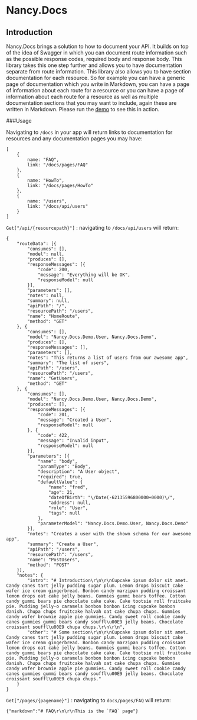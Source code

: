 # Nancy.Docs

## Introduction

Nancy.Docs brings a solution to how to document your API. It builds on top of the idea of Swagger in which you can document route information such as the possible response codes, required body and response body.  This library takes this one step further and allows you to have documentation separate from route information.  This library also allows you to have section documentation for each resource.  So for example you can have a generic page of documentation which you write in Markdown, you can have a page of information about each route for a resource or you can have a page of information about each route for a resource as well as multiple documentation sections that you may want to include, again these are written in Markdown.  Please run the [demo](https://github.com/jchannon/Nancy.Docs/tree/master/Nancy.Docs.Demo) to see this in action.

###Usage

Navigating to `/docs` in your app will return links to documentation for resources and any documentation pages you may have:

```
[
	{
		name: "FAQ",
		link: "/docs/pages/FAQ"
	}, 
	{
		name: "HowTo",
		link: "/docs/pages/HowTo"
	}, 
	{
		name: "/users",
		link: "/docs/api/users"
	}
]
```

`Get["/api/{resourcepath}"]` : navigating to `/docs/api/users` will return:

```
{
	"routeData": [{
		"consumes": [],
		"model": null,
		"produces": [],
		"responseMessages": [{
			"code": 200,
			"message": "Everything will be OK",
			"responseModel": null
		}],
		"parameters": [],
		"notes": null,
		"summary": null,
		"apiPath": "/",
		"resourcePath": "/users",
		"name": "HomeRoute",
		"method": "GET"
	}, {
		"consumes": [],
		"model": "Nancy.Docs.Demo.User, Nancy.Docs.Demo",
		"produces": [],
		"responseMessages": [],
		"parameters": [],
		"notes": "This returns a list of users from our awesome app",
		"summary": "The list of users",
		"apiPath": "/users",
		"resourcePath": "/users",
		"name": "GetUsers",
		"method": "GET"
	}, {
		"consumes": [],
		"model": "Nancy.Docs.Demo.User, Nancy.Docs.Demo",
		"produces": [],
		"responseMessages": [{
			"code": 201,
			"message": "Created a User",
			"responseModel": null
		}, {
			"code": 422,
			"message": "Invalid input",
			"responseModel": null
		}],
		"parameters": [{
			"name": "body",
			"paramType": "Body",
			"description": "A User object",
			"required": true,
			"defaultValue": {
				"name": "fred",
				"age": 21,
				"dateOfBirth": "\/Date(-62135596800000+0000)\/",
				"address": null,
				"role": "User",
				"tags": null
			},
			"parameterModel": "Nancy.Docs.Demo.User, Nancy.Docs.Demo"
		}],
		"notes": "Creates a user with the shown schema for our awesome app",
		"summary": "Create a User",
		"apiPath": "/users",
		"resourcePath": "/users",
		"name": "PostUsers",
		"method": "POST"
	}],
	"notes": {
		"intro": "# Introduction\r\n\r\nCupcake ipsum dolor sit amet. Candy canes tart jelly pudding sugar plum. Lemon drops biscuit cake wafer ice cream gingerbread. Bonbon candy marzipan pudding croissant lemon drops oat cake jelly beans. Gummies gummi bears toffee. Cotton candy gummi bears pie chocolate cake cake. Cake tootsie roll fruitcake pie. Pudding jelly-o caramels bonbon bonbon icing cupcake bonbon danish. Chupa chups fruitcake halvah oat cake chupa chups. Gummies candy wafer brownie apple pie gummies. Candy sweet roll cookie candy canes gummies gummi bears candy souffl\u00E9 jelly beans. Chocolate croissant souffl\u00E9 chupa chups.\r\n\r\n",
		"other": "# Some section\r\n\r\nCupcake ipsum dolor sit amet. Candy canes tart jelly pudding sugar plum. Lemon drops biscuit cake wafer ice cream gingerbread. Bonbon candy marzipan pudding croissant lemon drops oat cake jelly beans. Gummies gummi bears toffee. Cotton candy gummi bears pie chocolate cake cake. Cake tootsie roll fruitcake pie. Pudding jelly-o caramels bonbon bonbon icing cupcake bonbon danish. Chupa chups fruitcake halvah oat cake chupa chups. Gummies candy wafer brownie apple pie gummies. Candy sweet roll cookie candy canes gummies gummi bears candy souffl\u00E9 jelly beans. Chocolate croissant souffl\u00E9 chupa chups."
	}
}
```
`Get["/pages/{pagename}"]` : navigating to `docs/pages/FAQ` will return:

```
{"markdown":"# FAQ\r\n\r\nThis is the `FAQ` page"}
```
